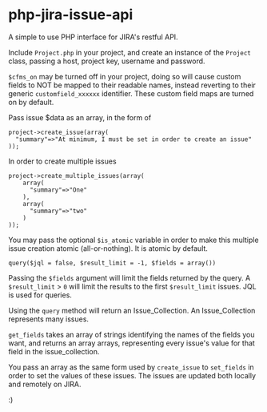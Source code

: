 # php-jira-issue-api
A simple to use PHP interface for JIRA's restful API.

Include `Project.php` in your project, and create an instance of the `Project` class, passing a host, project key, username  and password.

`$cfms_on` may be turned off in your project, doing so will cause custom fields to NOT be mapped to their readable names, instead reverting to their generic `customfield_xxxxxx` identifier. These custom field maps are turned on by default.

Pass issue $data as an array, in the form of
```
project->create_issue(array(
  "summary"=>"At minimum, I must be set in order to create an issue"
));
```
In order to create multiple issues
```
project->create_multiple_issues(array(
    array(
      "summary"=>"One"
    ),
    array(
      "summary"=>"two"
    )
));
```
You may pass the optional `$is_atomic` variable in order to make this multiple issue creation atomic (all-or-nothing). It is atomic by default.

`query($jql = false, $result_limit = -1, $fields = array())`

Passing the `$fields` argument will limit the fields returned by the query. A `$result_limit` > `0` will limit the results to the first `$result_limit` issues. JQL is used for queries.

Using the `query` method will return an Issue_Collection. An Issue_Collection represents many issues.

`get_fields` takes an array of strings identifying the names of the fields you want, and returns an array arrays, representing every issue's value for that field in the issue_collection.

You pass an array as the same form used by `create_issue` to `set_fields` in order to set the values of these issues. The issues are updated both locally and remotely on JIRA.

:)
